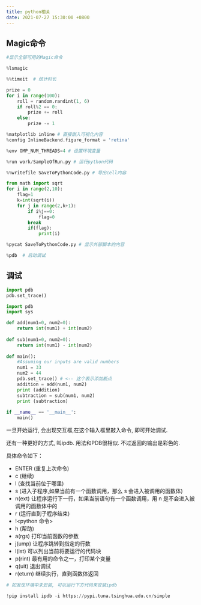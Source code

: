 ```yaml
---
title: python相关
date: 2021-07-27 15:30:00 +0800
---
```


## Magic命令

```python
#显示全部可用的Magic命令

%lsmagic
```

```python
%%timeit  # 统计时长

prize = 0 
for i in range(100):
    roll = random.randint(1, 6)
    if roll%2 == 0:
        prize += roll
    else:
        prize -= 1
```

```python
%matplotlib inline # 直接嵌入可视化内容
%config InlineBackend.figure_format = 'retina'
```

```python
%env OMP_NUM_THREADS=4 # 设置环境变量
```

```python
%run work/SampleOfRun.py # 运行python代码
```

```python
%%writefile SaveToPythonCode.py # 导出cell内容

from math import sqrt
for i in range(2,10):
    flag=1
    k=int(sqrt(i))
    for j in range(2,k+1):
        if i%j==0:
            flag=0
        break
        if(flag):
            print(i)
```

```python
%pycat SaveToPythonCode.py # 显示外部脚本的内容
```

```python
%pdb  # 启动调试
```

## 调试
```python
import pdb
pdb.set_trace()
```

```python
import pdb
import sys

def add(num1=0, num2=0):
    return int(num1) + int(num2)
    
def sub(num1=0, num2=0):
    return int(num1) - int(num2)
    
def main():
    #Assuming our inputs are valid numbers
    num1 = 33
    num2 = 44
    pdb.set_trace() # <-- 这个表示添加断点
    addition = add(num1, num2)
    print (addition)
    subtraction = sub(num1, num2)
    print (subtraction)
    
if __name__ == '__main__':
    main()
```

一旦开始运行, 会出现交互框,在这个输入框里敲入命令, 即可开始调试.

还有一种更好的方式, 叫ipdb. 用法和PDB很相似. 不过返回的输出是彩色的.

具体命令如下：

* ENTER (重复上次命令)
* c (继续)
* l (查找当前位于哪里)
* s (进入子程序,如果当前有一个函数调用，那么 s 会进入被调用的函数体)
* n(ext) 让程序运行下一行，如果当前语句有一个函数调用，用 n 是不会进入被调用的函数体中的
* r (运行直到子程序结束)
* !<python 命令>
* h (帮助)
* a(rgs) 打印当前函数的参数
* j(ump) 让程序跳转到指定的行数
* l(ist) 可以列出当前将要运行的代码块
* p(rint) 最有用的命令之一，打印某个变量
* q(uit) 退出调试
* r(eturn) 继续执行，直到函数体返回

```python
# 如发现环境中未安装, 可以运行下方代码来安装ipdb

!pip install ipdb -i https://pypi.tuna.tsinghua.edu.cn/simple
```